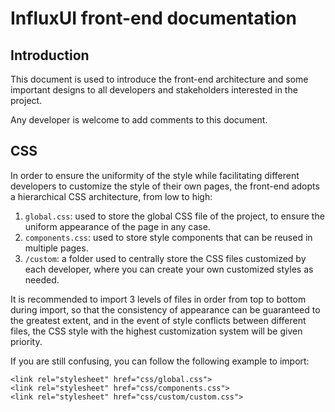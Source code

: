 # InfluxUI front-end documentation

## Introduction
This document is used to introduce the front-end architecture and some important designs to all developers and stakeholders interested in the project.

Any developer is welcome to add comments to this document.

## CSS
In order to ensure the uniformity of the style while facilitating different developers to customize the style of their own pages, the front-end adopts a hierarchical CSS architecture, from low to high:
1. `global.css`: used to store the global CSS file of the project, to ensure the uniform appearance of the page in any case.
2. `components.css`: used to store style components that can be reused in multiple pages.
3. `/custom`: a folder used to centrally store the CSS files customized by each developer, where you can create your own customized styles as needed.

It is recommended to import 3 levels of files in order from top to bottom during import, so that the consistency of appearance can be guaranteed to the greatest extent, and in the event of style conflicts between different files, the CSS style with the highest customization system will be given priority.

If you are still confusing, you can follow the following example to import:
```
<link rel="stylesheet" href="css/global.css">
<link rel="stylesheet" href="css/components.css">
<link rel="stylesheet" href="css/custom/custom.css">
```